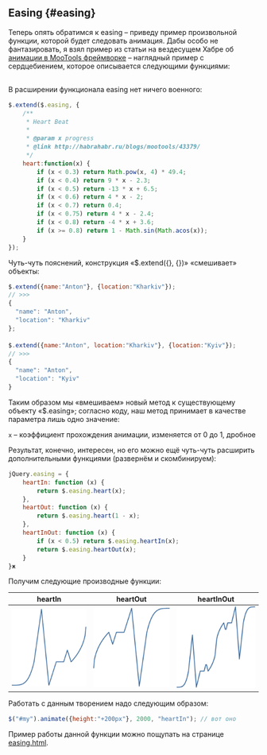 ## Easing {#easing}

Теперь опять обратимся к easing – приведу пример произвольной функции, которой будет следовать анимация. Дабы особо не фантазировать, я взял пример из статьи на вездесущем Хабре oб [анимации в MooTools фреймворке](http://habrahabr.ru/post/43379/) – наглядный пример с сердцебиением, которое описывается следующими функциями:

<div class="mxgraph" style="max-width:100%;border:1px solid transparent;" data-mxgraph="{&quot;highlight&quot;:&quot;#FFFFFF&quot;,&quot;nav&quot;:true,&quot;resize&quot;:true,&quot;toolbar&quot;:&quot;zoom layers lightbox&quot;,&quot;edit&quot;:&quot;_blank&quot;,&quot;url&quot;:&quot;https://raw.githubusercontent.com/AntonShevchuk/jquery-book/master/assets/easing.xml&quot;}"></div>
<script type="text/javascript" src="https://www.draw.io/embed2.js?&fetch=https%3A%2F%2Fraw.githubusercontent.com%2FAntonShevchuk%2Fjquery-book%2Fmaster%2Fassets%2Feasing.xml"></script>

В расширении функционала easing нет ничего военного:

```javascript
$.extend($.easing, {
    /**
     * Heart Beat
     *
     * @param x progress
     * @link http://habrahabr.ru/blogs/mootools/43379/
     */
    heart:function(x) {
        if (x < 0.3) return Math.pow(x, 4) * 49.4;
        if (x < 0.4) return 9 * x - 2.3;
        if (x < 0.5) return -13 * x + 6.5;
        if (x < 0.6) return 4 * x - 2;
        if (x < 0.7) return 0.4;
        if (x < 0.75) return 4 * x - 2.4;
        if (x < 0.8) return -4 * x + 3.6;
        if (x >= 0.8) return 1 - Math.sin(Math.acos(x));
    }
});
```

Чуть-чуть пояснений, конструкция «$.extend({}, {})» «смешивает» объекты:

```javascript
$.extend({name:"Anton"}, {location:"Kharkiv"});
// >>>
{
  "name": "Anton",
  "location": "Kharkiv"
};

$.extend({name:"Anton", location:"Kharkiv"}, {location:"Kyiv"});
// >>>
{
  "name": "Anton",
  "location": "Kyiv"
}
```

Таким образом мы «вмешиваем» новый метод к существующему объекту «$.easing»; согласно коду, наш метод принимает в качестве параметра лишь одно значение:

`x` – коэффициент прохождения анимации, изменяется от 0 до 1, дробное

Результат, конечно, интересен, но его можно ещё чуть-чуть расширить дополнительными функциями (развернём и скомбинируем):

```javascript
jQuery.easing = {
    heartIn: function (x) {
        return $.easing.heart(x);
    },
    heartOut: function (x) {
        return $.easing.heart(1 - x);
    },
    heartInOut: function (x) {
        if (x < 0.5) return $.easing.heartIn(x);
        return $.easing.heartOut(x);
    }
}ж
```

Получим следующие производные функции:

  **heartIn**                   |  **heartOut**                      | **heartInOut**
:------------------------------:|:----------------------------------:|:-------------------------------------:
![heartIn](/assets/img/heartIn.png) |  ![heartOut](/assets/img/heartOut.png) |  ![heartInOut](/assets/img/heartInOut.png)


Работать с данным творением надо следующим образом:

```javascript
$("#my").animate({height:"+200px"}, 2000, "heartIn"); // вот оно
```

Пример работы данной функции можно пощупать на странице [easing.html](http://anton.shevchuk.name/book/code/easing.html).
